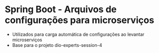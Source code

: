 # Spring Boot - Arquivos de configurações para microserviços
- Utilizados para carga automática de configurações ao levantar microserviços
- Base para o projeto dio-experts-session-4
